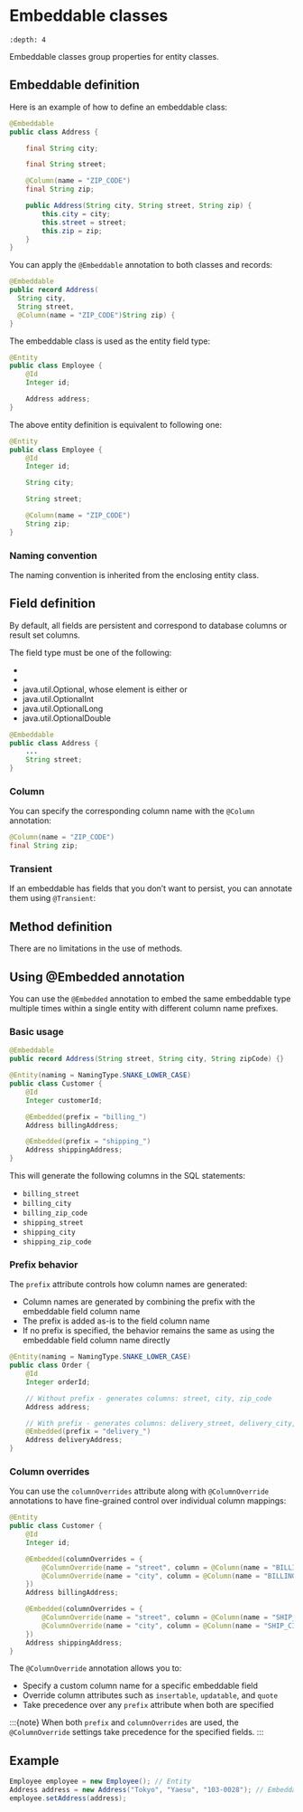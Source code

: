 # Embeddable classes

```{contents}
:depth: 4
```

Embeddable classes group properties for entity classes.

## Embeddable definition

Here is an example of how to define an embeddable class:

```java
@Embeddable
public class Address {

    final String city;

    final String street;

    @Column(name = "ZIP_CODE")
    final String zip;

    public Address(String city, String street, String zip) {
        this.city = city;
        this.street = street;
        this.zip = zip;
    }
}
```

You can apply the `@Embeddable` annotation to both classes and records:

```java
@Embeddable
public record Address(
  String city,
  String street,
  @Column(name = "ZIP_CODE")String zip) {
}
```

The embeddable class is used as the entity field type:

```java
@Entity
public class Employee {
    @Id
    Integer id;

    Address address;
}
```

The above entity definition is equivalent to following one:

```java
@Entity
public class Employee {
    @Id
    Integer id;

    String city;

    String street;

    @Column(name = "ZIP_CODE")
    String zip;
}
```

### Naming convention

The naming convention is inherited from the enclosing entity class.

## Field definition

By default, all fields are persistent and correspond to database columns or result set columns.

The field type must be one of the following:

- [](basic.md)
- [](domain.md)
- java.util.Optional, whose element is either [](basic.md) or [](domain.md)
- java.util.OptionalInt
- java.util.OptionalLong
- java.util.OptionalDouble

```java
@Embeddable
public class Address {
    ...
    String street;
}
```

### Column

You can specify the corresponding column name with the `@Column` annotation:

```java
@Column(name = "ZIP_CODE")
final String zip;
```

### Transient

If an embeddable has fields that you don’t want to persist, you can annotate them using `@Transient`:

## Method definition

There are no limitations in the use of methods.

## Using @Embedded annotation

You can use the `@Embedded` annotation to embed the same embeddable type multiple times within a single entity with different column name prefixes.

### Basic usage

```java
@Embeddable
public record Address(String street, String city, String zipCode) {}

@Entity(naming = NamingType.SNAKE_LOWER_CASE)
public class Customer {
    @Id
    Integer customerId;

    @Embedded(prefix = "billing_")
    Address billingAddress;

    @Embedded(prefix = "shipping_")
    Address shippingAddress;
}
```

This will generate the following columns in the SQL statements:

- `billing_street`
- `billing_city`
- `billing_zip_code`
- `shipping_street`
- `shipping_city`
- `shipping_zip_code`

### Prefix behavior

The `prefix` attribute controls how column names are generated:

- Column names are generated by combining the prefix with the embeddable field column name
- The prefix is added as-is to the field column name
- If no prefix is specified, the behavior remains the same as using the embeddable field column name directly

```java
@Entity(naming = NamingType.SNAKE_LOWER_CASE)
public class Order {
    @Id
    Integer orderId;

    // Without prefix - generates columns: street, city, zip_code
    Address address;

    // With prefix - generates columns: delivery_street, delivery_city, delivery_zip_code
    @Embedded(prefix = "delivery_")
    Address deliveryAddress;
}
```

### Column overrides

You can use the `columnOverrides` attribute along with `@ColumnOverride` annotations to have fine-grained control over individual column mappings:

```java
@Entity
public class Customer {
    @Id
    Integer id;

    @Embedded(columnOverrides = {
        @ColumnOverride(name = "street", column = @Column(name = "BILLING_STREET")),
        @ColumnOverride(name = "city", column = @Column(name = "BILLING_CITY"))
    })
    Address billingAddress;

    @Embedded(columnOverrides = {
        @ColumnOverride(name = "street", column = @Column(name = "SHIP_STREET", insertable = false)),
        @ColumnOverride(name = "city", column = @Column(name = "SHIP_CITY", updatable = false))
    })
    Address shippingAddress;
}
```

The `@ColumnOverride` annotation allows you to:

- Specify a custom column name for a specific embeddable field
- Override column attributes such as `insertable`, `updatable`, and `quote`
- Take precedence over any `prefix` attribute when both are specified

:::{note}
When both `prefix` and `columnOverrides` are used, the `@ColumnOverride` settings take precedence for the specified fields.
:::

## Example

```java
Employee employee = new Employee(); // Entity
Address address = new Address("Tokyo", "Yaesu", "103-0028"); // Embeddable
employee.setAddress(address);
```

